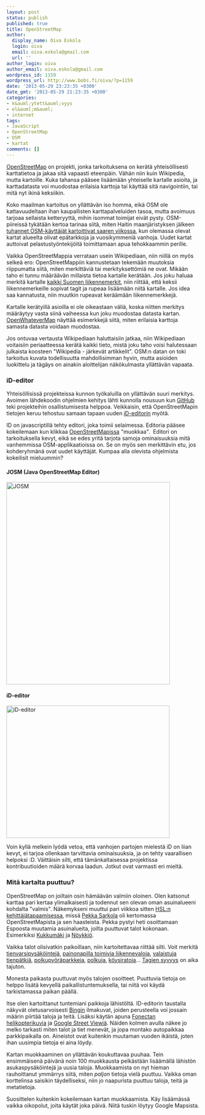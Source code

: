 ```yaml
---
layout: post
status: publish
published: true
title: OpenStreetMap
author:
  display_name: Oiva Eskola
  login: oiva
  email: oiva.eskola@gmail.com
  url: ''
author_login: oiva
author_email: oiva.eskola@gmail.com
wordpress_id: 1159
wordpress_url: http://www.bobs.fi/oiva/?p=1159
date: '2013-05-29 23:23:35 +0300'
date_gmt: '2013-05-29 21:23:35 +0300'
categories:
- k&auml;ytett&auml;vyys
- el&auml;m&auml;
- internet
tags:
- JavaScript
- OpenStreetMap
- OSM
- kartat
comments: []
---
```

<p><a href="http://www.openstreetmap.org/">OpenStreetMap</a>&nbsp;on projekti, jonka tarkoituksena on ker&auml;t&auml; yhteis&ouml;llisesti karttatietoa ja jakaa sit&auml; vapaasti eteenp&auml;in. V&auml;h&auml;n niin kuin Wikipedia, mutta kartoille. Kuka tahansa p&auml;&auml;see lis&auml;&auml;m&auml;&auml;n yhteiselle kartalle asioita, ja karttadatasta voi muodostaa erilaisia karttoja tai k&auml;ytt&auml;&auml; sit&auml; navigointiin, tai mit&auml; nyt ikin&auml; keksiikin.</p>
<p>Koko maailman kartoitus on yll&auml;tt&auml;v&auml;n iso homma, eik&auml; OSM ole kattavuudeltaan ihan kaupallisten karttapalveluiden tasoa, mutta avoimuus tarjoaa sellaista ketteryytt&auml;, mihin isommat toimijat eiv&auml;t pysty. OSM-piireiss&auml; tyk&auml;t&auml;&auml;n kertoa tarinaa siit&auml;, miten Haitin maanj&auml;ristyksen j&auml;lkeen <a href="http://www.newyorker.com/online/blogs/closeread/2010/02/a-map-of-thousands.html">tuhannet OSM-k&auml;ytt&auml;j&auml;t kartoittivat saaren viikossa</a>, kun olemassa olevat kartat alueelta olivat ep&auml;tarkkoja ja vuosikymmeni&auml; vanhoja. Uudet kartat auttoivat pelastusty&ouml;ntekij&ouml;it&auml; toimittamaan apua tehokkaammin perille.</p>
<p>Vaikka OpenStreetMappia verrataan usein Wikipediaan, niin niill&auml; on my&ouml;s selke&auml; ero: OpenStreetMappiin kannustetaan tekem&auml;&auml;n muutoksia riippumatta siit&auml;, miten merkitt&auml;vi&auml; tai merkityksett&ouml;mi&auml; ne ovat. Mik&auml;&auml;n taho ei tunnu m&auml;&auml;r&auml;&auml;v&auml;n millaista tietoa kartalle ker&auml;t&auml;&auml;n. Jos joku haluaa merkit&auml; kartalle <a title="Liikennemerkkien kartoitus - OpenStreetMap forum" href="http://forum.openstreetmap.org/viewtopic.php?id=20822">kaikki Suomen liikennemerkit</a>, niin riitt&auml;&auml;, ett&auml; keksii liikennemerkeille sopivat tagit ja rupeaa lis&auml;&auml;m&auml;&auml;n niit&auml; kartalle. Jos idea saa kannatusta, niin muutkin rupeavat ker&auml;&auml;m&auml;&auml;n liikennemerkkej&auml;.</p>
<p>Kartalle ker&auml;tyill&auml; asioilla ei ole oikeastaan v&auml;li&auml;, koska niitten merkitys m&auml;&auml;r&auml;ytyy vasta siin&auml; vaiheessa kun joku muodostaa datasta kartan. <a href="http://www.openwhatevermap.org/">OpenWhateverMap</a> n&auml;ytt&auml;&auml; esimerkkej&auml; siit&auml;, miten erilaisia karttoja samasta datasta voidaan muodostaa.</p>
<p>Jos ontuvaa vertausta Wikipediaan haluttaisiin jatkaa, niin Wikipediaan voitaisiin periaatteessa ker&auml;t&auml; kaikki tieto, mist&auml; joku taho voisi halutessaan julkaista koosteen "Wikipedia - j&auml;rkev&auml;t artikkelit". OSM:n datan on toki tarkoitus kuvata todellisuutta mahdollisimman hyvin, mutta asioiden luokittelu ja t&auml;g&auml;ys on ainakin aloittelijan n&auml;k&ouml;kulmasta yll&auml;tt&auml;v&auml;n vapaata.</p>
<h3>iD-editor</h3>
<p>Yhteis&ouml;llisiss&auml; projekteissa kunnon ty&ouml;kaluilla on yll&auml;tt&auml;v&auml;n suuri merkitys. Avoimen l&auml;hdekoodin ohjelmien kehitys l&auml;hti kunnolla nousuun kun <a href="https://github.com/">GitHub</a> teki projekteihin osallistumisesta helppoa. Veikkaisin, ett&auml; OpenStreetMapin tietojen keruu tehostuu samaan tapaan uuden <a href="http://wiki.openstreetmap.org/wiki/ID">iD-editorin</a> my&ouml;t&auml;.</p>
<p>ID on javascriptill&auml; tehty editori, joka toimii selaimessa. Editoria p&auml;&auml;see kokeilemaan kun klikkaa <a href="http://www.openstreetmap.org/">OpenStreetMapissa</a> "muokkaa". &nbsp;Editori on tarkoituksella kevyt, eik&auml; se edes yrit&auml; tarjota samoja ominaisuuksia mit&auml; vanhemmissa OSM-applikaatioissa on. Se on my&ouml;s sen merkitt&auml;vin etu, jos kohderyhm&auml;n&auml; ovat uudet k&auml;ytt&auml;j&auml;t. Kumpaa alla olevista ohjelmista kokeilisit mieluummin?</p>
<h4>JOSM (Java OpenStreetMap Editor)</h4>
<p><a href="{{ site.baseurl }}/images/2013/05/osm1.png"><img class="size-full wp-image-1163 alignnone" alt="JOSM" src="{{ site.baseurl }}/images/2013/05/osm1.png" width="426" height="527" /></a></p>
<h4>iD-editor</h4>
<p><a href="{{ site.baseurl }}/images/2013/05/osm2.jpg"><img class="alignnone size-full wp-image-1164" alt="iD-editor" src="{{ site.baseurl }}/images/2013/05/osm2.jpg" width="425" height="345" /></a></p>
<p>Voin kyll&auml; melkein ly&ouml;d&auml; vetoa, ett&auml; vanhojen partojen mielest&auml; iD on liian kevyt, ei tarjoa ollenkaan tarvittavia ominaisuuksia, ja on tehty vaarallisen helpoksi :D. V&auml;itt&auml;isin silti, ett&auml; t&auml;m&auml;nkaltaisessa projektissa kontribuutioiden m&auml;&auml;r&auml; korvaa laadun. Jotkut ovat varmasti eri mielt&auml;.</p>
<h3>Mit&auml; kartalta puuttuu?</h3>
<p>OpenStreetMap on joiltain osin h&auml;m&auml;&auml;v&auml;n valmiin oloinen. Olen katsonut karttaa pari kertaa ylimalkaisesti ja todennut sen olevan oman asuinalueeni kohdalta "valmis". N&auml;kemykseni muuttui pari viikkoa sitten&nbsp;<a href="https://www.facebook.com/HSLdevcom">HSL:n kehitt&auml;j&auml;tapaamisessa</a>, miss&auml; <a href="http://paikkatieto.com/">Pekka Sarkola</a> oli kertomassa OpenStreetMapista ja sen haasteista. Pekka pystyi heti osoittamaan Espoosta muutamia asuinalueita, joilta puuttuvat talot kokonaan. Esimerkiksi&nbsp;<a href="http://www.openstreetmap.org/?lat=60.17662&amp;lon=24.68426&amp;zoom=15">Kukkum&auml;ki</a>&nbsp;ja <a href="http://www.openstreetmap.org/?lat=60.15839&amp;lon=24.66967&amp;zoom=15">N&ouml;ykki&ouml;</a>.</p>
<p>Vaikka talot olisivatkin paikoillaan, niin kartoitettavaa riitt&auml;&auml; silti. Voit merkit&auml; <a href="http://wiki.openstreetmap.org/wiki/Key:parking:lane">tienvarsipys&auml;k&ouml;intej&auml;</a>, <a href="http://wiki.openstreetmap.org/wiki/Key:button_operated">painonapilla toimivia liikennevaloja</a>, <a href="http://wiki.openstreetmap.org/wiki/Key:lit">valaistuja tienp&auml;tki&auml;</a>, <a href="http://wiki.openstreetmap.org/wiki/Tag:amenity%3Dbicycle_parking">polkupy&ouml;r&auml;parkkeja</a>, <a href="http://wiki.openstreetmap.org/wiki/Tag:highway%3Dpath">polkuja</a>, <a href="http://wiki.openstreetmap.org/wiki/Map_Features#Aerialway">k&ouml;ysiratoja</a>... <a href="http://wiki.openstreetmap.org/wiki/Fi:Map_Features">Tagien syvyys</a> on aika tajuton.</p>
<p>Monesta paikasta puuttuvat my&ouml;s talojen osoitteet. Puuttuvia tietoja on helppo lis&auml;t&auml; kevyell&auml; paikallistuntemuksella, tai niit&auml; voi k&auml;yd&auml; tarkistamassa paikan p&auml;&auml;ll&auml;.</p>
<p>Itse olen kartoittanut tuntemiani paikkoja l&auml;hist&ouml;lt&auml;. ID-editorin taustalla n&auml;kyv&auml;t oletusarvoisesti <a title="Bing Maps" href="http://www.bing.com/maps/">Bingin</a> ilmakuvat, joiden perusteella voi jossain m&auml;&auml;rin piirt&auml;&auml; taloja ja teit&auml;. Lis&auml;ksi k&auml;yt&auml;n apuna <a href="http://www.fonecta.fi/s/17qt">Fonectan helikopterikuvia</a>&nbsp;ja <a href="http://maps.google.fi">Google Street Viewi&auml;</a>. N&auml;iden kolmen avulla n&auml;kee jo melko tarkasti miten talot ja tiet menev&auml;t, ja jopa montako autopaikkaa parkkipaikalla on. Aineistot ovat kuitenkin muutaman vuoden ik&auml;ist&auml;, joten ihan uusimpia tietoja ei aina l&ouml;ydy.</p>
<p>Kartan muokkaaminen on yll&auml;tt&auml;v&auml;n koukuttavaa puuhaa. Tein ensimm&auml;isen&auml; p&auml;iv&auml;n&auml; noin 100 muokkausta pelk&auml;st&auml;&auml;n lis&auml;&auml;m&auml;ll&auml; l&auml;hist&ouml;n asukaspys&auml;k&ouml;intej&auml; ja uusia taloja. Muokkaamista on nyt hieman rauhoittanut ymm&auml;rrys siit&auml;, miten <em>paljon</em> tietoja viel&auml; puuttuu. Vaikka oman korttelinsa saisikin t&auml;ydelliseksi, niin jo naapurista puuttuu taloja, teit&auml; ja metatietoja.</p>
<p>Suosittelen kuitenkin kokeilemaan kartan muokkaamista. K&auml;y lis&auml;&auml;m&auml;ss&auml; vaikka oikopolut, joita k&auml;yt&auml;t joka p&auml;iv&auml;. Niit&auml; tuskin l&ouml;ytyy Google Mapsista.</p>
